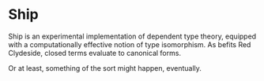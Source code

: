 # Ship

Ship is an experimental implementation of dependent type theory, equipped with a computationally effective notion of type isomorphism. As befits Red Clydeside, closed terms evaluate to canonical forms.

Or at least, something of the sort might happen, eventually.

